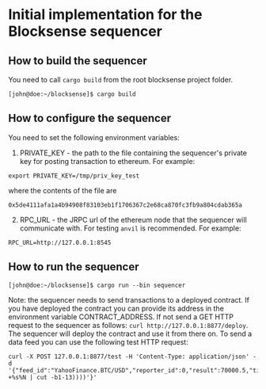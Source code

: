 # Initial implementation for the Blocksense sequencer

## How to build the sequencer

You need to call `cargo build` from the root blocksense project folder.

```
[john@doe:~/blocksense]$ cargo build
```

## How to configure the sequencer

You need to set the following environment variables:

1. PRIVATE_KEY - the path to the file containing the sequencer's private key for posting transaction to ethereum.
   For example:

```
export PRIVATE_KEY=/tmp/priv_key_test
```

where the contents of the file are

```
0x5de4111afa1a4b94908f83103eb1f1706367c2e68ca870fc3fb9a804cdab365a
```

2. RPC_URL - the JRPC url of the ethereum node that the sequencer will communicate with. For testing `anvil` is recommended.
   For example:

```
RPC_URL=http://127.0.0.1:8545
```

## How to run the sequencer

```
[john@doe:~/blocksense]$ cargo run --bin sequencer
```

Note: the sequencer needs to send transactions to a deployed contract. If you have deployed the contract you can provide its address in the environment variable CONTRACT_ADDRESS. If not send a GET HTTP request to the sequencer as follows: `curl http://127.0.0.1:8877/deploy`. The sequencer will deploy the contract and use it from there on. To send a data feed you can use the following test HTTP request:

```
curl -X POST 127.0.0.1:8877/test -H 'Content-Type: application/json' -d '{"feed_id":"YahooFinance.BTC/USD","reporter_id":0,"result":70000.5,"timestamp":'$((($(date +%s%N | cut -b1-13))))'}'
```
